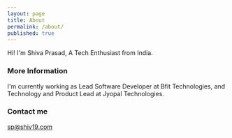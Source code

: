 ```yaml
---
layout: page
title: About
permalink: /about/
published: true
---
```


Hi! I'm Shiva Prasad, A Tech Enthusiast from India.

### More Information

I'm currently working as Lead Software Developer at Bfit Technologies, and Technology and Product Lead at Jyopal Technologies.

### Contact me

[sp@shiv19.com](mailto:sp@shiv19.com)

